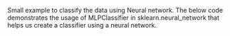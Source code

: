 Small example to classify the data using Neural network. 
The below code demonstrates the usage of MLPClassifier in sklearn.neural_network that helps us create a classifier using a neural network.
